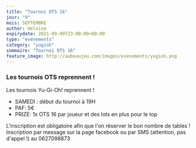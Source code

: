 ```yaml
---
title: "Tournoi OTS 16"
jour: "9"
mois: SEPTEMBRE
author: Héloïse
expirydate: 2021-09-09T23:00:00+00:00
type: "evenements"
category: "yugioh"
sommaire: "Tournoi OTS 16"
feature_image: http://aubeaujeu.com/images/evenements/yugioh.png
---
```

### Les tournois OTS reprennent !

Les tournois Yu-Gi-Oh! reprennent !

- SAMEDI :  début du tournoi à 19H
- PAF: 5€
- PRIZE: 1x OTS 16 par joueur et des lots en plus pour le top

L'inscription est obligatoire afin que l'on réserver le bon nombre de tables !
Inscription par message sur la page facebook ou par SMS (attention, pas d'appel !) au 0627098873
